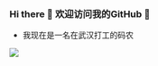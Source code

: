 ### Hi there 👋 欢迎访问我的GitHub 👋

<!--
**andyxiong11/andyxiong11** is a ✨ _special_ ✨ repository because its `README.md` (this file) appears on your GitHub profile.

Here are some ideas to get you started:

- 🔭 I’m currently working on ...
- 🌱 I’m currently learning ...
- 👯 I’m looking to collaborate on ...
- 🤔 I’m looking for help with ...
- 💬 Ask me about ...
- 📫 How to reach me: ...
- 😄 Pronouns: ...
- ⚡ Fun fact: ...

-->

- 我现在是一名在武汉打工的码农

![](https://github-readme-stats.vercel.app/api?username=andyxiong11)
